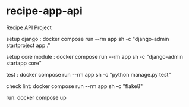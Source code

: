 # recipe-app-api
Recipe API Project

setup django :
docker compose run --rm app sh -c "django-admin startproject app ."

setup core module :
docker compose run --rm app sh -c "django-admin startapp core"

test :
docker compose run --rm app sh -c "python manage.py test"

check lint:
docker compose run --rm app sh -c "flake8"

run:
docker compose up
